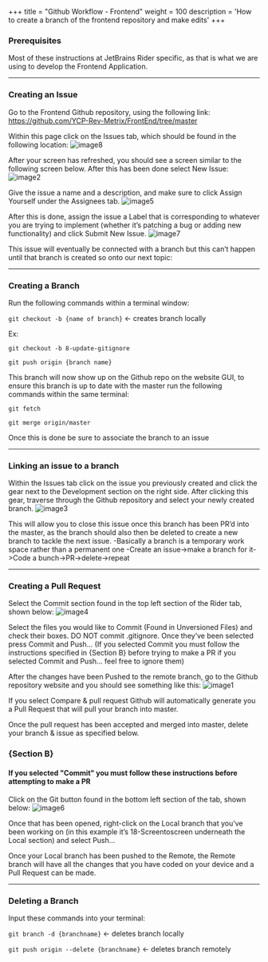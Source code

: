 +++
title = "Github Workflow - Frontend"
weight = 100
description = 'How to create a branch of the frontend repository and make edits'
+++

### Prerequisites
Most of these instructions at JetBrains Rider specific, as that is what we are using to develop the Frontend Application.

---
### Creating an Issue
Go to the Frontend Github repository, using the following link: https://github.com/YCP-Rev-Metrix/FrontEnd/tree/master

Within this page click on the Issues tab, which should be found in the following location:
![image8](https://github.com/YCP-Rev-Metrix/Wiki/assets/98890475/bd1298f7-43fb-4e86-88fb-742914410626)


After your screen has refreshed, you should see a screen similar to the following screen below. After this has been done select New Issue:
![image2](https://github.com/YCP-Rev-Metrix/Wiki/assets/98890475/07347520-4d8b-4b86-8dd3-d88e3510d412)

Give the issue a name and a description, and make sure to click Assign Yourself under the Assignees tab. 
![image5](https://github.com/YCP-Rev-Metrix/Wiki/assets/98890475/5cd079d3-456f-4a4f-b7d9-fe74afaaca67)

After this is done, assign the issue a Label that is corresponding to whatever you are trying to implement (whether it’s patching a bug or adding new functionality) and click Submit New Issue.
![image7](https://github.com/YCP-Rev-Metrix/Wiki/assets/98890475/3fc83472-1372-4b30-9e89-ae8a41c0ce99)


This issue will eventually be connected with a branch but this can’t happen until that branch is created so onto our next topic:

---
### Creating a Branch
Run the following commands within a terminal window: 

`git checkout -b {name of branch}` <- creates branch locally

Ex:

`git checkout -b 8-update-gitignore` 

`git push origin {branch name}`

This branch will now show up on the Github repo on the website GUI, to ensure this branch is up to date with the master run the following commands within the same terminal:

`git fetch`

`git merge origin/master`

Once this is done be sure to associate the branch to an issue

---
### Linking an issue to a branch
Within the Issues tab click on the issue you previously created and click the gear next to the Development section on the right side. After clicking this gear, traverse through the Github repository and select your newly created branch.
![image3](https://github.com/YCP-Rev-Metrix/Wiki/assets/98890475/746df549-3e4b-4c84-9a7e-e6569254114c)


This will allow you to close this issue once this branch has been PR’d into the master, as the branch should also then be deleted to create a new branch to tackle the next issue.
-Basically a branch is a temporary work space rather than a permanent one
-Create an issue->make a branch for it->Code a bunch->PR->delete->repeat

---
### Creating a Pull Request

Select the Commit section found in the top left section of the Rider tab, shown below:
![image4](https://github.com/YCP-Rev-Metrix/Wiki/assets/98890475/b83306bd-f597-459a-9cc6-f26e5d4317f4)

Select the files you would like to Commit (Found in Unversioned Files) and check their boxes. DO NOT commit .gitignore. Once they’ve been selected press Commit and Push… (If you selected Commit you must follow the instructions specified in {Section B} before trying to make a PR if you selected Commit and Push… feel free to ignore them)

After the changes have been Pushed to the remote branch, go to the Github repository website and you should see something like this:
![image1](https://github.com/YCP-Rev-Metrix/Wiki/assets/98890475/8d9f54e6-4323-4d36-bef5-739dd437d683)

If you select Compare & pull request Github will automatically generate you a Pull Request that will pull your branch into master.

Once the pull request has been accepted and merged into master, delete your branch & issue as specified below.

### {Section B}
#### If you selected "Commit" you must follow these instructions before attempting to make a PR
Click on the Git button found in the bottom left section of the tab, shown below:
![image6](https://github.com/YCP-Rev-Metrix/Wiki/assets/98890475/14d4bc7d-b03e-4794-8bc9-d9ba4af3a02d)


Once that has been opened, right-click on the Local branch that you’ve been working on (in this example it’s 18-Screentoscreen underneath the Local section) and select Push… 

Once your Local branch has been pushed to the Remote, the Remote branch will have all the changes that you have coded on your device and a Pull Request can be made.

---
### Deleting a Branch
Input these commands into your terminal:

`git branch -d {branchname}` <- deletes branch locally

`git push origin --delete {branchname}`  <- deletes branch remotely
